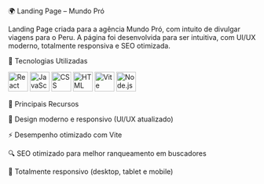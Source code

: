 🌍 Landing Page – Mundo Pró

Landing Page criada para a agência Mundo Pró, com intuito de divulgar viagens para o Peru.
A página foi desenvolvida para ser intuitiva, com UI/UX moderno, totalmente responsiva e SEO otimizada.

🚀 Tecnologias Utilizadas
<p align="left"> <img src="https://skillicons.dev/icons?i=react" alt="React" width="40" height="40"/> <img src="https://skillicons.dev/icons?i=javascript" alt="JavaScript" width="40" height="40"/> <img src="https://skillicons.dev/icons?i=css" alt="CSS" width="40" height="40"/> <img src="https://skillicons.dev/icons?i=html" alt="HTML" width="40" height="40"/> <img src="https://skillicons.dev/icons?i=vite" alt="Vite" width="40" height="40"/> <img src="https://skillicons.dev/icons?i=nodejs" alt="Node.js" width="40" height="40"/> </p>
📌 Principais Recursos

🎨 Design moderno e responsivo (UI/UX atualizado)

⚡ Desempenho otimizado com Vite

🔍 SEO otimizado para melhor ranqueamento em buscadores

📱 Totalmente responsivo (desktop, tablet e mobile)
